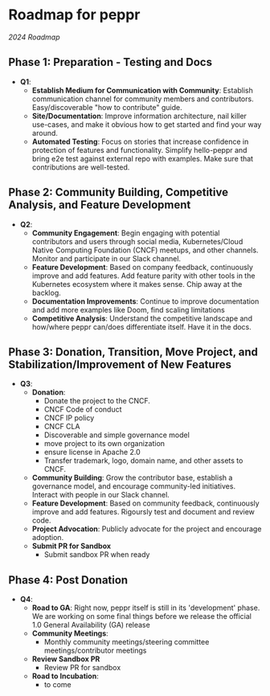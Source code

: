 # Roadmap for peppr 

_2024 Roadmap_  
## Phase 1: Preparation - Testing and Docs

- **Q1**:
  - **Establish Medium for Communication with Community**:
    Establish communication channel for community members and contributors. Easy/discoverable "how to contribute" guide.
  - **Site/Documentation**:
    Improve information architecture, nail killer use-cases, and make it obvious how to get started and find your way around.
  - **Automated Testing**:
    Focus on stories that increase confidence in protection of features and functionality. Simplify hello-peppr and bring e2e test against external repo with examples. Make sure that contributions are well-tested.

## Phase 2: Community Building, Competitive Analysis, and Feature Development

- **Q2**:
  - **Community Engagement**:
    Begin engaging with potential contributors and users through social media, Kubernetes/Cloud Native Computing Foundation (CNCF) meetups, and other channels. Monitor and participate in our Slack channel.
  - **Feature Development**:
    Based on company feedback, continuously improve and add features. Add feature parity with other tools in the Kubernetes ecosystem where it makes sense. Chip away at the backlog.
  - **Documentation Improvements**:
    Continue to improve documentation and add more examples like Doom, find scaling limitations
  - **Competitive Analysis**:
    Understand the competitive landscape and how/where peppr can/does differentiate itself. Have it in the docs.

## Phase 3: Donation, Transition, Move Project, and Stabilization/Improvement of New Features

- **Q3**:
  - **Donation**:
    - Donate the project to the CNCF.
    - CNCF Code of conduct
    - CNCF IP policy
    - CNCF CLA
    - Discoverable and simple governance model
    - move project to its own organization
    - ensure license in Apache 2.0
    - Transfer trademark, logo, domain name, and other assets to CNCF.
  - **Community Building**:
    Grow the contributor base, establish a governance model, and encourage community-led initiatives. Interact with people in our Slack channel.
  - **Feature Development**:
    Based on community feedback, continuously improve and add features. Rigoursly test and document and review code.
  - **Project Advocation**:
    Publicly advocate for the project and encourage adoption.
  - **Submit PR for Sandbox**
    - Submit sandbox PR when ready

## Phase 4: Post Donation

- **Q4**:
  - **Road to GA**:
    Right now, peppr itself is still in its 'development' phase. We are working on some final things before we release the official 1.0 General Availability (GA) release
  - **Community Meetings**:
    - Monthly community meetings/steering committee meetings/contributor meetings
  - **Review Sandbox PR**
    - Review PR for sandbox
  - **Road to Incubation**:
    - to come

